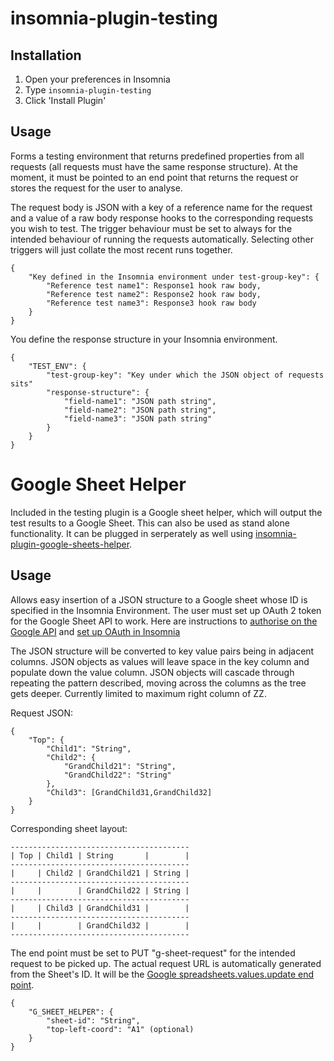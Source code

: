 # insomnia-plugin-testing

## Installation
1. Open your preferences in Insomnia
2. Type `insomnia-plugin-testing`
3. Click 'Install Plugin'

## Usage
Forms a testing environment that returns predefined properties from all requests (all requests must have the same response structure). At the moment, it must be pointed to an end point that returns the request or stores the request for the user to analyse.

The request body is JSON with a key of a reference name for the request and a value of a raw body response hooks to the corresponding requests you wish to test. The trigger behaviour must be set to always for the intended behaviour of running the requests automatically. Selecting other triggers will just collate the most recent runs together.

```
{
    "Key defined in the Insomnia environment under test-group-key": {
        "Reference test name1": Response1 hook raw body,
        "Reference test name2": Response2 hook raw body,
        "Reference test name3": Response3 hook raw body
    }
}
```

You define the response structure in your Insomnia environment.

```
{
    "TEST_ENV": {
        "test-group-key": "Key under which the JSON object of requests sits"
        "response-structure": {
            "field-name1": "JSON path string",
            "field-name2": "JSON path string",
            "field-name3": "JSON path string"
        }
    }
}
```

# Google Sheet Helper

Included in the testing plugin is a Google sheet helper, which will output the test results to a Google Sheet. This can also be used as stand alone functionality. It can be plugged in serperately as well using [insomnia-plugin-google-sheets-helper](https://github.com/StuartChartersE22/insomnia-plugin-google-sheets-helper "Google Sheets helper plugin").

## Usage
Allows easy insertion of a JSON structure to a Google sheet whose ID is specified in the Insomnia Environment. The user must set up OAuth 2 token for the Google Sheet API to work. Here are instructions to [authorise on the Google API](https://developers.google.com/sheets/api/guides/authorizing "Google Sheet's Authorisation") and [set up OAuth in Insomnia](https://insomnia.rest/blog/oauth2-github-api/ "Insomnia OAuth setup")

The JSON structure will be converted to key value pairs being in adjacent columns. JSON objects as values will leave space in the key column and populate down the value column. JSON objects will cascade through repeating the pattern described, moving across the columns as the tree gets deeper. Currently limited to maximum right column of ZZ.

Request JSON:
```
{
    "Top": {
        "Child1": "String",
        "Child2": {
            "GrandChild21": "String",
            "GrandChild22": "String"
        },
        "Child3": [GrandChild31,GrandChild32]
    }
}
```
Corresponding sheet layout:
```
----------------------------------------
| Top | Child1 | String       |        |
----------------------------------------
|     | Child2 | GrandChild21 | String |
----------------------------------------
|     |        | GrandChild22 | String |
----------------------------------------
|     | Child3 | GrandChild31 |        |
----------------------------------------
|     |        | GrandChild32 |        |
----------------------------------------
```

The end point must be set to PUT "g-sheet-request" for the intended request to be picked up. The actual request URL is automatically generated from the Sheet's ID. It will be the [Google spreadsheets.values.update end point](https://developers.google.com/sheets/api/reference/rest/v4/spreadsheets.values/update).

```
{
    "G_SHEET_HELPER": {
        "sheet-id": "String",
        "top-left-coord": "A1" (optional)
    }
}
```